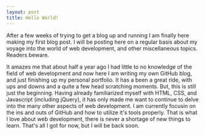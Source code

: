 ```yaml
---
layout: post
title: Hello World!
---
```


After a few weeks of trying to get a blog up and running I am finally here making my first blog post. I will be posting here on a regular basis about my voyage into the world of web development, and other miscellaneous topics. Readers beware. 

It amazes me that about half a year ago I had little to no knowledge of the field of web development and now here I am writing my own GitHub blog, and just finishing up my personal portfolio. It has a been a great ride, with ups and downs and a quite a few head scratching moments. But, this is still just the beginning. Having already familiarized myself with HTML, CSS, and Javascript (including jQuery), it has only made me want to continue to delve into the many other aspects of web development. I am currently focusin on the ins and outs of GitHub and how to utilize it's tools properly. That is what I love about web development, there is never a shortage of new things to learn. That's all I got for now, but I will be back soon. 
